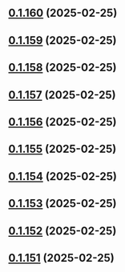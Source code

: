## [0.1.160](https://github.com/binary-braids/terraform-oracle/compare/v0.1.159...v0.1.160) (2025-02-25)



## [0.1.159](https://github.com/binary-braids/terraform-oracle/compare/v0.1.158...v0.1.159) (2025-02-25)



## [0.1.158](https://github.com/binary-braids/terraform-oracle/compare/v0.1.157...v0.1.158) (2025-02-25)



## [0.1.157](https://github.com/binary-braids/terraform-oracle/compare/v0.1.156...v0.1.157) (2025-02-25)



## [0.1.156](https://github.com/binary-braids/terraform-oracle/compare/v0.1.155...v0.1.156) (2025-02-25)



## [0.1.155](https://github.com/binary-braids/terraform-oracle/compare/v0.1.154...v0.1.155) (2025-02-25)



## [0.1.154](https://github.com/binary-braids/terraform-oracle/compare/v0.1.153...v0.1.154) (2025-02-25)



## [0.1.153](https://github.com/binary-braids/terraform-oracle/compare/v0.1.152...v0.1.153) (2025-02-25)



## [0.1.152](https://github.com/binary-braids/terraform-oracle/compare/v0.1.151...v0.1.152) (2025-02-25)



## [0.1.151](https://github.com/binary-braids/terraform-oracle/compare/v0.1.150...v0.1.151) (2025-02-25)



